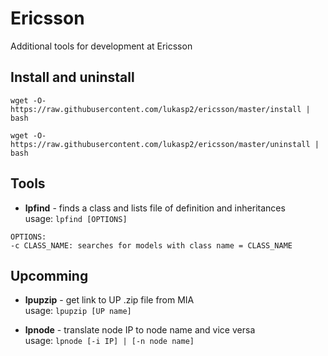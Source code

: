 # Ericsson
Additional tools for development at Ericsson

## Install and uninstall
```
wget -O- https://raw.githubusercontent.com/lukasp2/ericsson/master/install | bash
```
```
wget -O- https://raw.githubusercontent.com/lukasp2/ericsson/master/uninstall | bash
```

## Tools
* **lpfind** - finds a class and lists file of definition and inheritances \
usage: `lpfind [OPTIONS]`
```
OPTIONS:
-c CLASS_NAME: searches for models with class name = CLASS_NAME
```

## Upcomming
* **lpupzip** - get link to UP .zip file from MIA \
usage: `lpupzip [UP name]`

* **lpnode** - translate node IP to node name and vice versa \
usage: `lpnode [-i IP] | [-n node name]`

